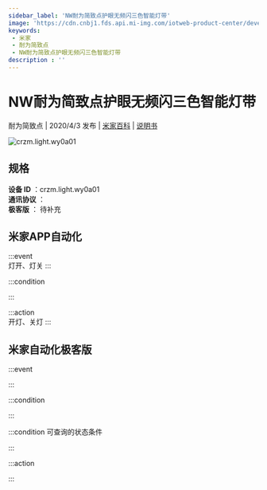 ```yaml
---
sidebar_label: 'NW耐为简致点护眼无频闪三色智能灯带'
image: 'https://cdn.cnbj1.fds.api.mi-img.com/iotweb-product-center/developer_15832274109737gawPMCu.png?GalaxyAccessKeyId=AKVGLQWBOVIRQ3XLEW&Expires=9223372036854775807&Signature=c+3BIHc9u2fnbjtr+Hq3S/qjF4s='
keywords: 
 - 米家
 - 耐为简致点
 - NW耐为简致点护眼无频闪三色智能灯带
description : ''
---
```

# NW耐为简致点护眼无频闪三色智能灯带

耐为简致点 | 2020/4/3 发布 | [米家百科](https://home.mi.com/webapp/content/baike/product/index.html?model=crzm.light.wy0a01) | [说明书](https://home.mi.com/views/introduction.html?model=crzm.light.wy0a01&region=cn)

![crzm.light.wy0a01](https://cdn.cnbj1.fds.api.mi-img.com/iotweb-product-center/developer_15832274109737gawPMCu.png?GalaxyAccessKeyId=AKVGLQWBOVIRQ3XLEW&Expires=9223372036854775807&Signature=c+3BIHc9u2fnbjtr+Hq3S/qjF4s=)

## 规格  
> 
**设备 ID** ：crzm.light.wy0a01  
**通讯协议** ：  
**极客版**  ： 待补充 


## 米家APP自动化  

:::event  
灯开、灯关
:::

:::condition  

:::

:::action   
开灯、关灯
:::

## 米家自动化极客版  

:::event  

:::

:::condition  

:::

:::condition 可查询的状态条件  

:::

:::action  

:::

        
